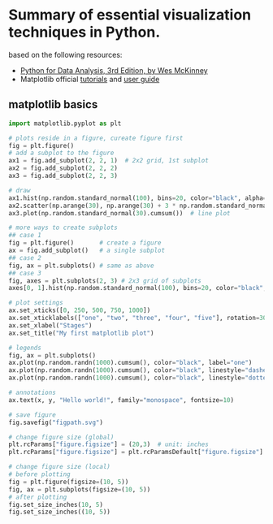 # Summary of essential visualization techniques in Python.

based on the following resources:
- [Python for Data Analysis, 3rd Edition, by Wes McKinney](https://wesmckinney.com/book/plotting-and-visualization)
- Matplotlib official [tutorials](https://matplotlib.org/stable/tutorials/index.html) and [user guide](https://matplotlib.org/stable/users/index.html)

## matplotlib basics

```python
import matplotlib.pyplot as plt

# plots reside in a figure, cureate figure first
fig = plt.figure()
# add a subplot to the figure
ax1 = fig.add_subplot(2, 2, 1)  # 2x2 grid, 1st subplot
ax2 = fig.add_subplot(2, 2, 2)
ax3 = fig.add_subplot(2, 2, 3)

# draw
ax1.hist(np.random.standard_normal(100), bins=20, color="black", alpha=0.3)  # histogram
ax2.scatter(np.arange(30), np.arange(30) + 3 * np.random.standard_normal(30)) # scatter plot
ax3.plot(np.random.standard_normal(30).cumsum())  # line plot

# more ways to create subplots
## case 1
fig = plt.figure()       # create a figure
ax = fig.add_subplot()   # a single subplot
## case 2
fig, ax = plt.subplots() # same as above
## case 3
fig, axes = plt.subplots(2, 3) # 2x3 grid of subplots
axes[0, 1].hist(np.random.standard_normal(100), bins=20, color="black", alpha=0.3)

# plot settings
ax.set_xticks([0, 250, 500, 750, 1000])
ax.set_xticklabels(["one", "two", "three", "four", "five"], rotation=30, fontsize=8)
ax.set_xlabel("Stages")
ax.set_title("My first matplotlib plot")

# legends
fig, ax = plt.subplots()
ax.plot(np.random.randn(1000).cumsum(), color="black", label="one")
ax.plot(np.random.randn(1000).cumsum(), color="black", linestyle="dashed", label="two")
ax.plot(np.random.randn(1000).cumsum(), color="black", linestyle="dotted", label="three")

# annotations
ax.text(x, y, "Hello world!", family="monospace", fontsize=10)

# save figure
fig.savefig("figpath.svg")

# change figure size (global)
plt.rcParams["figure.figsize"] = (20,3)  # unit: inches
plt.rcParams["figure.figsize"] = plt.rcParamsDefault["figure.figsize"]

# change figure size (local)
# before plotting
fig = plt.figure(figsize=(10, 5))
fig, ax = plt.subplots(figsize=(10, 5))
# after plotting
fig.set_size_inches(10, 5)
fig.set_size_inches((10, 5))
```